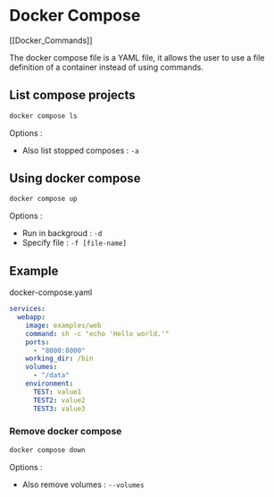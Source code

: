 # Docker Compose

[[Docker_Commands]]

The docker compose file is a YAML file, it allows the user to use a file definition of a container instead of using commands.

## List compose projects

```bash
docker compose ls
```

Options :

- Also list stopped composes : ``-a``

## Using docker compose

```bash
docker compose up
```

Options :

- Run in backgroud : ``-d``
- Specify file : ``-f [file-name]``

## Example

docker-compose.yaml

```YAML
services:
  webapp:
    image: examples/web
    command: sh -c "echo 'Hello world.'"
    ports:
      - "8000:8000"
    working_dir: /bin
    volumes:
      - "/data"
    environment:
      TEST: value1
      TEST2: value2
      TEST3: value3
```

### Remove docker compose

```bash
docker compose down
```

Options :

- Also remove volumes : ``--volumes``
